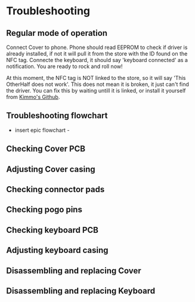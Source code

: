 # Troubleshooting

## Regular mode of operation

Connect Cover to phone. Phone should read EEPROM to check if driver is already installed, if not it will pull it from the store with the ID found on the NFC tag. Connecte the keyboard, it should say 'keyboard connected' as a notification. You are ready to rock and roll now!

At this moment, the NFC tag is NOT linked to the store, so it will say 'This OtherHalf does not work'. This does not mean it is broken, it just can't find the driver. You can fix this by waiting untill it is linked, or install it yourself from [Kimmo's Github](https://github.com/kimmoli/tohkbd2).

## Troubleshooting flowchart

- insert epic flowchart -

## Checking Cover PCB

## Adjusting Cover casing

## Checking connector pads

## Checking pogo pins

## Checking keyboard PCB

## Adjusting keyboard casing

## Disassembling and replacing Cover

## Disassembling and replacing Keyboard